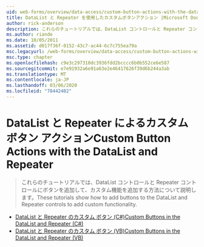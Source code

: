 ```yaml
---
uid: web-forms/overview/data-access/custom-button-actions-with-the-datalist-and-repeater/index
title: DataList と Repeater を使用したカスタムボタンアクション |Microsoft Docs
author: rick-anderson
description: これらのチュートリアルでは、DataList コントロールと Repeater コントロールにボタンを追加して、カスタム機能を追加する方法について説明します。
ms.author: riande
ms.date: 10/05/2011
ms.assetid: d017f36f-0152-43c7-ac44-6c7c755ea79a
msc.legacyurl: /web-forms/overview/data-access/custom-button-actions-with-the-datalist-and-repeater
msc.type: chapter
ms.openlocfilehash: c9e3c297310dc3936fdd2bcccc6b0b552ce6e587
ms.sourcegitcommit: e7e91932a6e91a63e2e46417626f39d6b244a3ab
ms.translationtype: MT
ms.contentlocale: ja-JP
ms.lasthandoff: 03/06/2020
ms.locfileid: "78442402"
---
```

# <a name="custom-button-actions-with-the-datalist-and-repeater"></a><span data-ttu-id="55cb4-103">DataList と Repeater によるカスタム ボタン アクション</span><span class="sxs-lookup"><span data-stu-id="55cb4-103">Custom Button Actions with the DataList and Repeater</span></span>

> <span data-ttu-id="55cb4-104">これらのチュートリアルでは、DataList コントロールと Repeater コントロールにボタンを追加して、カスタム機能を追加する方法について説明します。</span><span class="sxs-lookup"><span data-stu-id="55cb4-104">These tutorials show how to add buttons to the DataList and Repeater controls to add custom functionality.</span></span>

- [<span data-ttu-id="55cb4-105">DataList と Repeater のカスタム ボタン (C#)</span><span class="sxs-lookup"><span data-stu-id="55cb4-105">Custom Buttons in the DataList and Repeater (C#)</span></span>](custom-buttons-in-the-datalist-and-repeater-cs.md)
- [<span data-ttu-id="55cb4-106">DataList と Repeater のカスタム ボタン (VB)</span><span class="sxs-lookup"><span data-stu-id="55cb4-106">Custom Buttons in the DataList and Repeater (VB)</span></span>](custom-buttons-in-the-datalist-and-repeater-vb.md)
